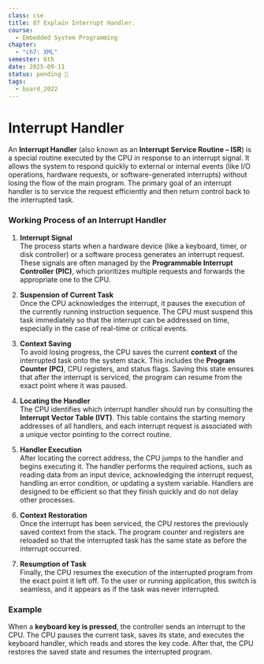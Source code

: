 ```yaml
---
class: cse
title: 07 Explain Interrupt Handler.
course:
  - Embedded System Programming
chapter:
  - "ch7: XML"
semester: 6th
date: 2025-09-11
status: pending 🛑
tags:
  - board_2022
---
```

# Interrupt Handler

An **Interrupt Handler** (also known as an **Interrupt Service Routine – ISR**) is a special routine executed by the CPU in response to an interrupt signal. It allows the system to respond quickly to external or internal events (like I/O operations, hardware requests, or software-generated interrupts) without losing the flow of the main program. The primary goal of an interrupt handler is to service the request efficiently and then return control back to the interrupted task.

### Working Process of an Interrupt Handler

1. **Interrupt Signal**  
    The process starts when a hardware device (like a keyboard, timer, or disk controller) or a software process generates an interrupt request. These signals are often managed by the **Programmable Interrupt Controller (PIC)**, which prioritizes multiple requests and forwards the appropriate one to the CPU.
    
2. **Suspension of Current Task**  
    Once the CPU acknowledges the interrupt, it pauses the execution of the currently running instruction sequence. The CPU must suspend this task immediately so that the interrupt can be addressed on time, especially in the case of real-time or critical events.
    
3. **Context Saving**  
    To avoid losing progress, the CPU saves the current **context** of the interrupted task onto the system stack. This includes the **Program Counter (PC)**, CPU registers, and status flags. Saving this state ensures that after the interrupt is serviced, the program can resume from the exact point where it was paused.
    
4. **Locating the Handler**  
    The CPU identifies which interrupt handler should run by consulting the **Interrupt Vector Table (IVT)**. This table contains the starting memory addresses of all handlers, and each interrupt request is associated with a unique vector pointing to the correct routine.
    
5. **Handler Execution**  
    After locating the correct address, the CPU jumps to the handler and begins executing it. The handler performs the required actions, such as reading data from an input device, acknowledging the interrupt request, handling an error condition, or updating a system variable. Handlers are designed to be efficient so that they finish quickly and do not delay other processes.
    
6. **Context Restoration**  
    Once the interrupt has been serviced, the CPU restores the previously saved context from the stack. The program counter and registers are reloaded so that the interrupted task has the same state as before the interrupt occurred.
    
7. **Resumption of Task**  
    Finally, the CPU resumes the execution of the interrupted program from the exact point it left off. To the user or running application, this switch is seamless, and it appears as if the task was never interrupted.

### Example

When a **keyboard key is pressed**, the controller sends an interrupt to the CPU. The CPU pauses the current task, saves its state, and executes the keyboard handler, which reads and stores the key code. After that, the CPU restores the saved state and resumes the interrupted program.